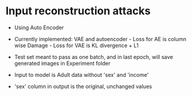 # Input reconstruction attacks

- Using Auto Encoder

- Currently implemented: VAE and autoencoder
        - Loss for AE is column wise Damage 
        - Loss for VAE is KL divergence + L1

- Test set meant to pass as one batch, and in last epoch, will save generated images in Experiment folder

- Input to model is Adult data without 'sex' and 'income'

- 'sex' column in output is the original, unchanged values
